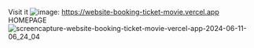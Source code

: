 Visit it ![image](https://github.com/toniiplaycode/Website-Booking-Ticket-Movie/assets/109264891/a977c9e9-eaf1-4dfd-adb7-c34f853c5670): https://website-booking-ticket-movie.vercel.app
<br />
HOMEPAGE
<br />
![screencapture-website-booking-ticket-movie-vercel-app-2024-06-11-06_24_04](https://github.com/toniiplaycode/Website-Booking-Ticket-Movie/assets/109264891/3656d513-e2e9-4835-868a-e00677a3136d)
